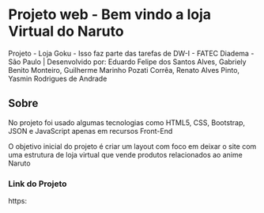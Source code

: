 # Projeto web -  Bem vindo a loja Virtual do Naruto
Projeto - Loja Goku - Isso faz parte das tarefas de DW-I - FATEC Diadema - São Paulo |  Desenvolvido por: Eduardo Felipe dos Santos Alves, Gabriely Benito Monteiro, Guilherme Marinho Pozati Corrêa, Renato Alves Pinto, Yasmin Rodrigues de Andrade

## Sobre
No projeto foi usado algumas tecnologias como HTML5, CSS, Bootstrap, JSON e JavaScript apenas em recursos Front-End
    
O objetivo inicial do projeto é criar um layout com foco em deixar o site com uma estrutura de loja virtual que vende produtos relacionados ao anime Naruto

### Link do Projeto
https:
